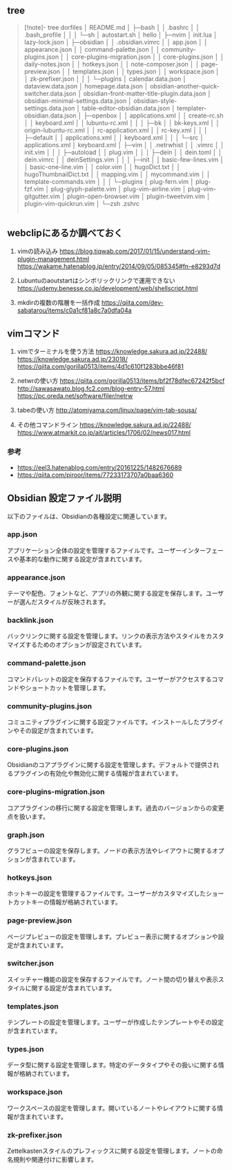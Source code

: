 ## tree
> [!note]- tree
> dorfiles
> │  README.md
> │
> ├─bash
> │  │  .bashrc
> │  │  .bash_profile
> │  │
> │  └─sh
> │          autostart.sh
> │          hello
> │
> ├─nvim
> │      init.lua
> │      lazy-lock.json
> │
> ├─obsidian
> │  │  .obsidian.vimrc
> │  │  app.json
> │  │  appearance.json
> │  │  command-palette.json
> │  │  community-plugins.json
> │  │  core-plugins-migration.json
> │  │  core-plugins.json
> │  │  daily-notes.json
> │  │  hotkeys.json
> │  │  note-composer.json
> │  │  page-preview.json
> │  │  templates.json
> │  │  types.json
> │  │  workspace.json
> │  │  zk-prefixer.json
> │  │
> │  └─plugins
> │          calendar.data.json
> │          dataview.data.json
> │          homepage.data.json
> │          obsidian-another-quick-switcher.data.json
> │          obsidian-front-matter-title-plugin.data.json
> │          obsidian-minimal-settings.data.json
> │          obsidian-style-settings.data.json
> │          table-editor-obsidian.data.json
> │          templater-obsidian.data.json
> │
> ├─openbox
> │  │  applications.xml
> │  │  create-rc.sh
> │  │  keyboard.xml
> │  │  lubuntu-rc.xml
> │  │
> │  ├─bk
> │  │      bk-keys.xml
> │  │      origin-lubuntu-rc.xml
> │  │      rc-application.xml
> │  │      rc-key.xml
> │  │
> │  ├─default
> │  │      applications.xml
> │  │      keyboard.xml
> │  │
> │  └─src
> │          applications.xml
> │          keyboard.xml
> │
> ├─vim
> │  │  .netrwhist
> │  │  .vimrc
> │  │  init.vim
> │  │
> │  ├─autoload
> │  │      plug.vim
> │  │
> │  ├─dein
> │  │      dein.toml
> │  │      dein.vimrc
> │  │      deinSettings.vim
> │  │
> │  ├─init
> │  │      basic-few-lines.vim
> │  │      basic-one-line.vim
> │  │      color.vim
> │  │      hugoDict.txt
> │  │      hugoThumbnailDict.txt
> │  │      mapping.vim
> │  │      mycommand.vim
> │  │      template-commands.vim
> │  │
> │  └─plugins
> │          plug-fern.vim
> │          plug-fzf.vim
> │          plug-glyph-palette.vim
> │          plug-vim-airline.vim
> │          plug-vim-gitgutter.vim
> │          plugin-open-browser.vim
> │          plugin-tweetvim.vim
> │          plugin-vim-quickrun.vim
> │
> └─zsh
>         .zshrc
> ```


## webclipにあるか調べておく 

1. vimの読み込み
https://blog.tiqwab.com/2017/01/15/understand-vim-plugin-management.html
https://wakame.hatenablog.jp/entry/2014/09/05/085345#fn-e8293d7d

1. Lubuntuのaoutstartはシンボリックリンクで運用できない
https://udemy.benesse.co.jp/development/web/shellscript.html

1. mkdirの複数の階層を一括作成
https://qiita.com/dev-sabatarou/items/c0a1cf81a8c7a0dfa04a


## vimコマンド

1. vimでターミナルを使う方法
https://knowledge.sakura.ad.jp/22488/
https://knowledge.sakura.ad.jp/23018/
https://qiita.com/gorilla0513/items/4d1c610f1283bbe46f81

1. netwrの使い方
https://qiita.com/gorilla0513/items/bf2f78dfec67242f5bcf
http://sawasawato.blog.fc2.com/blog-entry-57.html
https://pc.oreda.net/software/filer/netrw

1. tabeの使い方
http://atomiyama.com/linux/page/vim-tab-sousa/

1. その他コマンドライン
https://knowledge.sakura.ad.jp/22488/
https://www.atmarkit.co.jp/ait/articles/1706/02/news017.html

### 参考
- https://eel3.hatenablog.com/entry/20161225/1482676689
- https://qiita.com/piroor/items/77233173707a0baa6360


## Obsidian 設定ファイル説明

以下のファイルは、Obsidianの各種設定に関連しています。

### app.json
アプリケーション全体の設定を管理するファイルです。ユーザーインターフェースや基本的な動作に関する設定が含まれています。

### appearance.json
テーマや配色、フォントなど、アプリの外観に関する設定を保存します。ユーザーが選んだスタイルが反映されます。

### backlink.json
バックリンクに関する設定を管理します。リンクの表示方法やスタイルをカスタマイズするためのオプションが設定されています。

### command-palette.json
コマンドパレットの設定を保存するファイルです。ユーザーがアクセスするコマンドやショートカットを管理します。

### community-plugins.json
コミュニティプラグインに関する設定ファイルです。インストールしたプラグインやその設定が含まれています。

### core-plugins.json
Obsidianのコアプラグインに関する設定を管理します。デフォルトで提供されるプラグインの有効化や無効化に関する情報が含まれています。

### core-plugins-migration.json
コアプラグインの移行に関する設定を管理します。過去のバージョンからの変更点を扱います。

### graph.json
グラフビューの設定を保存します。ノードの表示方法やレイアウトに関するオプションが含まれています。

### hotkeys.json
ホットキーの設定を管理するファイルです。ユーザーがカスタマイズしたショートカットキーの情報が格納されています。

### page-preview.json
ページプレビューの設定を管理します。プレビュー表示に関するオプションや設定が含まれています。

### switcher.json
スイッチャー機能の設定を保存するファイルです。ノート間の切り替えや表示スタイルに関する設定が含まれています。

### templates.json
テンプレートの設定を管理します。ユーザーが作成したテンプレートやその設定が含まれています。

### types.json
データ型に関する設定を管理します。特定のデータタイプやその扱いに関する情報が格納されています。

### workspace.json
ワークスペースの設定を管理します。開いているノートやレイアウトに関する情報が含まれています。

### zk-prefixer.json
Zettelkastenスタイルのプレフィックスに関する設定を管理します。ノートの命名規則や関連付けに影響します。
